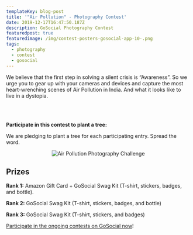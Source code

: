 ```yaml
---
templateKey: blog-post
title: '"Air Pollution" - Photography Contest'
date: 2019-12-17T16:47:50.187Z
description: GoSocial Photography Contest
featuredpost: true
featuredimage: /img/contest-posters-gosocial-app-10-.png
tags:
  - photography
  - contest
  - gosocial
---
```

We believe that the first step in solving a silent crisis is “Awareness”. So we urge you to gear up with your cameras and devices and capture the most heart-wrenching scenes of Air Pollution in India. And what it looks like to live in a dystopia.

<br></br>

**Participate in this contest to plant a tree:**

We are pledging to plant a tree for each participating entry. Spread the word.

<center>

![Air Pollution Photography Challenge](/img/pollution.jpg "Photo Contest - Samples")

</center>

## **Prizes**

**Rank 1:** Amazon Gift Card + GoSocial Swag Kit (T-shirt, stickers, badges, and bottle).

**Rank 2:** GoSocial Swag Kit (T-shirt, stickers, badges, and bottle)

**Rank 3:** GoSocial Swag Kit (T-shirt, stickers, and badges)



[Participate in the ongoing contests on GoSocial now](https://play.google.com/store/apps/details?id=com.go.social.prod)!
